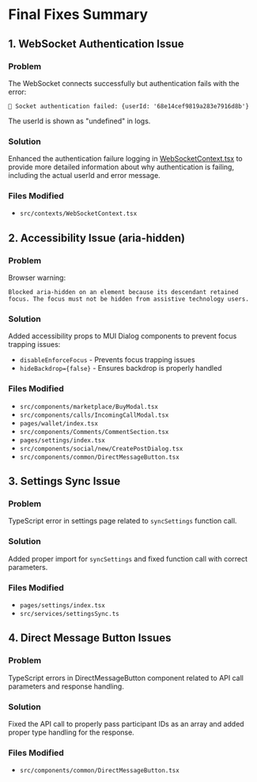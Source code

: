# Final Fixes Summary

## 1. WebSocket Authentication Issue

### Problem
The WebSocket connects successfully but authentication fails with the error:
```
🔐 Socket authentication failed: {userId: '68e14cef9819a283e7916d8b'}
```
The userId is shown as "undefined" in logs.

### Solution
Enhanced the authentication failure logging in [WebSocketContext.tsx](file:///d:/talkcart/frontend/src/contexts/WebSocketContext.tsx) to provide more detailed information about why authentication is failing, including the actual userId and error message.

### Files Modified
- `src/contexts/WebSocketContext.tsx`

## 2. Accessibility Issue (aria-hidden)

### Problem
Browser warning:
```
Blocked aria-hidden on an element because its descendant retained focus. The focus must not be hidden from assistive technology users.
```

### Solution
Added accessibility props to MUI Dialog components to prevent focus trapping issues:
- `disableEnforceFocus` - Prevents focus trapping issues
- `hideBackdrop={false}` - Ensures backdrop is properly handled

### Files Modified
- `src/components/marketplace/BuyModal.tsx`
- `src/components/calls/IncomingCallModal.tsx`
- `pages/wallet/index.tsx`
- `src/components/Comments/CommentSection.tsx`
- `pages/settings/index.tsx`
- `src/components/social/new/CreatePostDialog.tsx`
- `src/components/common/DirectMessageButton.tsx`

## 3. Settings Sync Issue

### Problem
TypeScript error in settings page related to `syncSettings` function call.

### Solution
Added proper import for `syncSettings` and fixed function call with correct parameters.

### Files Modified
- `pages/settings/index.tsx`
- `src/services/settingsSync.ts`

## 4. Direct Message Button Issues

### Problem
TypeScript errors in DirectMessageButton component related to API call parameters and response handling.

### Solution
Fixed the API call to properly pass participant IDs as an array and added proper type handling for the response.

### Files Modified
- `src/components/common/DirectMessageButton.tsx`
